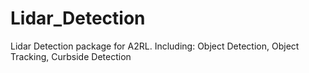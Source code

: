 # Lidar_Detection
Lidar Detection package for A2RL. Including: Object Detection, Object Tracking, Curbside Detection
